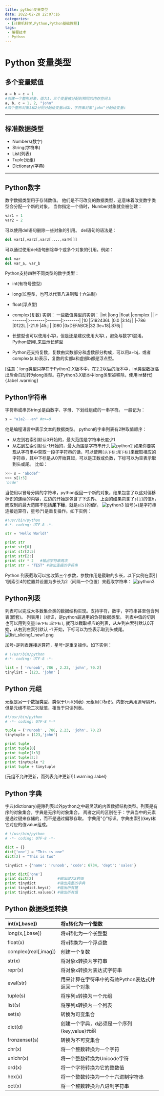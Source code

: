 ```yaml
---
title: python变量类型
date: 2022-02-28 22:07:16
categories:
 - [计算机科学,Python,Python基础教程]
tags: 
 - 编程技术
 - Python
---
```


# Python 变量类型

## 多个变量赋值
```python
a = b = c = 1
#创建一个整形对象，值为1，三个变量被分配到相同的内存空间上
a, b, c = 1, 2, "john"
#两个整形对象1和2分别分配给变量a和b，字符串对象"john"分配给变量c
```
------------------------------

## 标准数据类型
- Numbers(数字)
- String(字符串)
- List(列表)
- Tuple(元组)
- Dictionary(字典)
--------------------------------

## Python数字
数字数据类型用于存储数值。
他们是不可改变的数据类型，这意味着改变数字类型会分配一个新的对象。
当你指定一个值时，Number对象就会被创建：
```python
var1 = 1
var2 = 2
```
可以使用del语句删除一些对象的引用。
del语句的语法是：
```python
del var1[,var2[,var3[....,varN]]]
```

可以通过使用del语句删除单个或多个对象的引用。例如：
```python
del var
del var_a, var_b
```

Python支持四种不同类型的数字类型：
- int(有符号整型)
- long(长整型，也可以代表八进制和十六进制)
- float(浮点型)
- complex(复数)
实例：
一些数值类型的实例：
|int      |long     |float   |complex  |
|:--------|:--------|:-------|:--------|
|10       |5192436L |0.0     |3.14j    |
|-786     |0122L    |-21.9   |45.j     |
|080      |0xDEFABCE|32.3e+18|.876j    |

- 长整型也可以使用小写l，但是还是建议使用大写L，避免与数字1混淆。Python使用L来显示长整型
- Python还支持复数，复数由实数部分和虚数部分构成，可以用a+bj，或者complex(a,b)表示，复数的实部a和虚部b都是浮点型。

[注意：long类型只存在于Python2.X版本中，在2.2以后的版本中，int类型数据溢出后会自动转为long类型。在Python3.X版本中long类型被移除，使用int替代]{.label .warning}


## Python字符串
字符串或串(String)是由数字、字母、下划线组成的一串字符。
一般记为：
```python
s = "a1a2···an" #n>=0
```
他是编程语言中表示文本的数据类型。
python的字串列表有2种取值顺序：
- 从左到右索引默认0开始的，最大范围是字符串长度少1
- 从右到左索引默认-1开始的，最大范围是字符串开头
![python2](/assets/python/python2.png)
如果你要实现从字符串中获取一段子字符串的话，可以使用`[头下标:尾下标]`来截取相应的字符串，其中下标是从0开始算起，可以是正数或负数，下标可以为空表示取到头或尾。
比如：
```python
>>> s = 'abcdef'
>>> s[1:5]
'bcde'
```

当使用以冒号分隔的字符串，python返回一个新的对象，结果包含了以这对偏移标识的连续的内容，左边的开始是包含了下边界。
上面的结果包含了`s[1]`的值b，而取到的最大范围不包括**尾下标**，就是`s[5]`的值f。
![python3](/assets/python/python3.png)
加号(+)是字符串连接运算符，星号(*)是重复操作。如下实例：
```python 实例(Python2.0+)
#!usr/bin/python
#-*- coding: UTF-8 -*-

str = 'Hello World!'

print str
print str[0]
print str[2:5]
print str[2:]
print str * 2   #输出字符串两次
print str + "TEST" #输出连接的字符串
```
Python 列表截取可以接收第三个参数，参数作用是截取的步长，以下实例在索引1到索引4的位置并设置为步长为2（间隔一个位置）来截取字符串：
![python3](/assets/python/python_list_slice_2.png)

## Python列表
列表可以完成大多数集合类的数据结构实现。支持字符，数字，字符串甚至包含列表(嵌套)。
列表用`[ ]`标识，是python最通用的负荷数据类型。
列表中值的切割也可以用到变量`[头下标:尾下标]`, 就可以截取相应的列表，从左到右索引默认0开始，从右到左索引默认 -1 开始，下标可以为空表示取到头或尾。
![list_slicing1_new1.png](/assets/python/list_slicing1_new1.png)

加号`+`是列表连接运算符，星号`*`是重复操作。如下实例：
```python 实例（Python2.0）
# !/usr/bin/python
#-*- coding: UTF-8 -*-

list = [ 'runoob', 786 , 2.23, 'john', 70.2]
tinylist = [123, 'john' ]
```

## Python 元组
元组是另一个数据类型，类似于List(列表).
元组用`()`标识。内部元素用逗号隔开。但是元组不能二次赋值，相当于只读列表。

```python 实例(Python2.0+)
#!/usr/bin/python
# -*- coding: UTF-8 *-*

tuple = ('runoob' , 786, 2.23, 'john', 70.2)
tinytuple = (123,'john')

print tuple
print tuple[0]
print tuple[1:3]
print tuple[2:]
print tinytuple *2
print tuple + tinytuple
```

[元组不允许更新，而列表允许更新!]{.warning .label}

## Python 字典
字典(dictionary)是除列表以外python之中最灵活的内置数据结构类型。列表是有序的对象集合，字典是无序的对象集合。
两者之间的区别在于：字典当中的元素是通过键来存储的，而不是通过偏移存取。
字典用"{}"标识。字典由索引(key)和它对应的值value组成。
```python 实例(Python 2.0+)
# !/usr/bin/python
# -*- coding: UTF-8 -*-

dict = {}
dict['one'] = "This is one"
dict[2] = "This is two"

tinydict = {'name': 'runoob', 'code': 6734, 'dept': 'sales'}

print dict['one']
print dict[2]           #输出键为2的值
print tinydict          #输出完整的字典
print tinydict.keys()   #输出所有键
print tinydict.values() #输出所有值
```
## Python 数据类型转换
|int(x[,base])|将x转化为一个整数|
|:------------|:---------------|
|long(x,[,base])|将x转化为一个长整型|
|float(x)|将x转换为一个浮点数|
|complex(real[,imag])|创建一个复数|
|str(x)|将对象x转换为字符串|
|repr(x)|将对象x转换为表达式字符串|
|eval(str)|用来计算在字符串中的有效Python表达式并返回一个对象|
|tuple(s)|将序列s转换为一个元组|
|list(s)|将序列s转换为一个列表|
|set(s)|转换为可变集合|
|dict(d)|创建一个字典，d必须是一个序列(key,value)元组|
|fronzenset(s)|转换为不可变集合|
|chr(x)|将一个整数转换为一个字符|
|unichr(x)|将一个整数转换为Unicode字符|
|ord(x)|将一个字符转换为它的整数值|
|hex(x)|将一个整数转换为一个十六进制字符串|
|oct(x)|将一个整数转换为八进制字符串|
